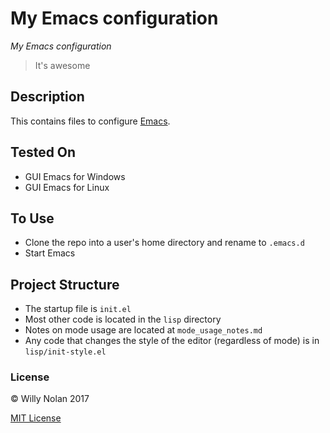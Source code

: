 # My Emacs configuration
*My Emacs configuration*

> It's awesome

## Description
This contains files to configure [Emacs](https://www.gnu.org/software/emacs/).

## Tested On
- GUI Emacs for Windows
- GUI Emacs for Linux

## To Use
- Clone the repo into a user's home directory and rename to `.emacs.d`
- Start Emacs

## Project Structure
- The startup file is `init.el`
- Most other code is located in the `lisp` directory
- Notes on mode usage are located at `mode_usage_notes.md`
- Any code that changes the style of the editor (regardless of mode) is in `lisp/init-style.el`

### License
:copyright: Willy Nolan 2017

[MIT License](LICENSE.txt)

